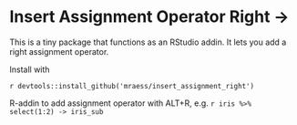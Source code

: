 # Insert Assignment Operator Right ->

This is a tiny package that functions as an RStudio addin. It lets you add a right assignment operator.

Install with 

```r devtools::install_github('mraess/insert_assignment_right')```

R-addin to add assignment operator with ALT+R, e.g. ```r iris %>% select(1:2) -> iris_sub```
